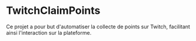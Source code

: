 # TwitchClaimPoints

Ce projet a pour but d'automatiser la collecte de points sur Twitch, facilitant ainsi l'interaction sur la plateforme.